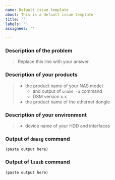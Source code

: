 ```yaml
---
name: Default issue template
about: This is a default issue template
title: ''
labels: ''
assignees: ''

---
```


### Description of the problem

> Replace this line with your answer.


### Description of your products

> - the product name of your NAS model
>     - and output of ``uname -a`` command
>     - DSM version x.x
> - the product name of the ethernet dongle

### Description of your environment

> - device name of your HDD and interfaces

### Output of ``dmesg`` command

````
(paste output here)
````

### Output of ``lsusb`` command

````
(paste output here)
````


